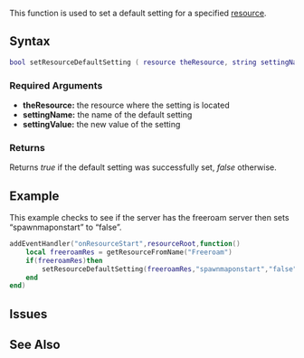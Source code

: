 This function is used to set a default setting for a specified [resource](/resource.md "wikilink").

Syntax
------

``` lua
bool setResourceDefaultSetting ( resource theResource, string settingName, string/int/float settingValue )
```

### Required Arguments

-   **theResource:** the resource where the setting is located
-   **settingName:** the name of the default setting
-   **settingValue:** the new value of the setting

### Returns

Returns *true* if the default setting was successfully set, *false* otherwise.

Example
-------

This example checks to see if the server has the freeroam server then sets “spawnmaponstart” to “false”.

``` lua
addEventHandler("onResourceStart",resourceRoot,function()
    local freeroamRes = getResourceFromName("Freeroam")
    if(freeroamRes)then
        setResourceDefaultSetting(freeroamRes,"spawnmaponstart","false")
    end
end)
```

Issues
------

See Also
--------
